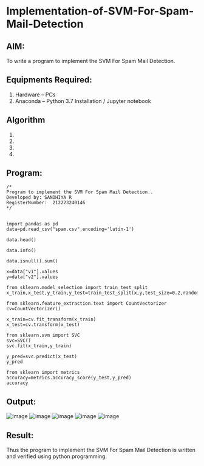 # Implementation-of-SVM-For-Spam-Mail-Detection

## AIM:
To write a program to implement the SVM For Spam Mail Detection.

## Equipments Required:
1. Hardware – PCs
2. Anaconda – Python 3.7 Installation / Jupyter notebook

## Algorithm
1. 
2. 
3. 
4. 

## Program:
```
/*
Program to implement the SVM For Spam Mail Detection..
Developed by: SANDHIYA R
RegisterNumber:  212223240146
*/
```
```

import pandas as pd
data=pd.read_csv("spam.csv",encoding='latin-1')

data.head()

data.info()

data.isnull().sum()

x=data["v1"].values
y=data["v2"].values

from sklearn.model_selection import train_test_split
x_train,x_test,y_train,y_test=train_test_split(x,y,test_size=0.2,random_state=0)

from sklearn.feature_extraction.text import CountVectorizer
cv=CountVectorizer()

x_train=cv.fit_transform(x_train)
x_test=cv.transform(x_test)

from sklearn.svm import SVC
svc=SVC()
svc.fit(x_train,y_train)

y_pred=svc.predict(x_test)
y_pred

from sklearn import metrics
accuracy=metrics.accuracy_score(y_test,y_pred)
accuracy
```

## Output:
![image](https://github.com/user-attachments/assets/d4d9e774-6657-4d59-97c0-6f49c25dcab5)
![image](https://github.com/user-attachments/assets/5d3917c4-4f1e-4246-ba20-9aab720bd25f)
![image](https://github.com/user-attachments/assets/2dc990f7-ff05-4a0f-a458-38ed2947a720)
![image](https://github.com/user-attachments/assets/70876684-9870-4814-bbb1-e8d66f8decfc)
![image](https://github.com/user-attachments/assets/18b26772-021b-414a-aa64-3fd069e1c39c)

## Result:
Thus the program to implement the SVM For Spam Mail Detection is written and verified using python programming.
